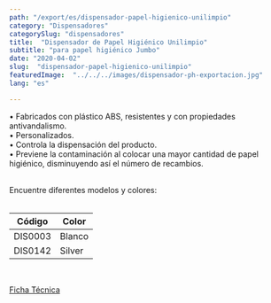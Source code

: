 ```yaml
---
path: "/export/es/dispensador-papel-higienico-unilimpio"
category: "Dispensadores"
categorySlug: "dispensadores"
title:  "Dispensador de Papel Higiénico Unilimpio"
subtitle: "para papel higiénico Jumbo"
date: "2020-04-02"
slug:  "dispensador-papel-higienico-unilimpio"
featuredImage:  "../../../images/dispensador-ph-exportacion.jpg"
lang: "es"

---
```

• Fabricados con plástico ABS, resistentes y con propiedades antivandalismo.<br/>
• Personalizados.<br/>
• Controla la dispensación del producto.<br/>
• Previene la contaminación al colocar una mayor cantidad de papel higiénico, disminuyendo así el número de recambios.<br/><br/>

Encuentre diferentes modelos y colores:
<br><br>
<table class="table-auto  divide-y-0 divide-gray-200">
          <thead class=" bg-white">
            <tr>
              <th scope="col" class="px-2 py-2 text-center text-xs font-medium text-white bg-primary-default  tracking-wider">
                Código
              </th>
              <th scope="col" class="px-2 py-2 text-center text-xs font-medium text-white bg-primary-lighter tracking-wider">
                Color
              </th>
            </tr>
          </thead>
          <tbody>
            <tr class="bg-gray-100">
              <td class="px-2 py-2 whitespace-nowrap text-xs text-gray-700 text-center">
              DIS0003
              </td>
              <td class="px-2 py-2 whitespace-nowrap text-xs text-gray-700 text-center">
               Blanco
              </td>
            </tr>
            <tr class="bg-gray-300">
              <td class="px-2 py-2 whitespace-nowrap text-xs text-gray-700 text-center">
              DIS0142
              </td>
              <td class="px-2 py-2 whitespace-nowrap text-xs text-gray-700 text-center">
              Silver
              </td>
            </tr>
          </tbody>
        </table><br/>


 <a href="../../../files/FT-exportacion-dispensador-papel-higienico-jumbo.pdf" target="_blank" rel="noopener">Ficha Técnica</a>
